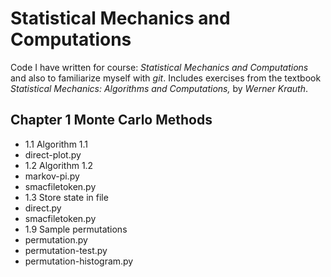 # Statistical Mechanics and Computations
Code I have written for course: *Statistical Mechanics and Computations*
 and also to familiarize myself with _git_. Includes exercises from the textbook
*Statistical Mechanics: Algorithms and Computations,* by *Werner Krauth*.

## Chapter 1 Monte Carlo Methods

* 1.1 Algorithm 1.1
 * direct-plot.py
* 1.2 Algorithm 1.2
 * markov-pi.py
 * smacfiletoken.py
* 1.3 Store state in file
 * direct.py
 * smacfiletoken.py
* 1.9 Sample permutations
 *  permutation.py
 * permutation-test.py
 * permutation-histogram.py
          


